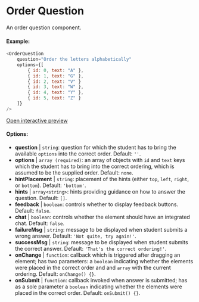 # Order Question

An order question component.

#### Example:

``` js
<OrderQuestion
    question="Order the letters alphabetically"
    options={[
        { id: 0, text: "A" },
        { id: 1, text: "G" },
        { id: 2, text: "V" }
        { id: 3, text: "W" },
        { id: 4, text: "Y" },
        { id: 5, text: "Z" }
    ]}
/>
```

[Open interactive preview](https://isle.heinz.cmu.edu/components/order-question/)

#### Options:

* __question__ | `string`: question for which the student has to bring the available `options` into the correct order. Default: `''`.
* __options__ | `array (required)`: an array of objects with `id` and `text` keys which the student has to bring into the correct ordering, which is assumed to be the supplied order. Default: `none`.
* __hintPlacement__ | `string`: placement of the hints (either `top`, `left`, `right`, or `bottom`). Default: `'bottom'`.
* __hints__ | `array<string>`: hints providing guidance on how to answer the question. Default: `[]`.
* __feedback__ | `boolean`: controls whether to display feedback buttons. Default: `false`.
* __chat__ | `boolean`: controls whether the element should have an integrated chat. Default: `false`.
* __failureMsg__ | `string`: message to be displayed when student submits a wrong answer. Default: `'Not quite, try again!'`.
* __successMsg__ | `string`: message to be displayed when student submits the correct answer. Default: `'That's the correct ordering!'`.
* __onChange__ | `function`: callback  which is triggered after dragging an element; has two parameters: a `boolean` indicating whether the elements were placed in the correct order and and `array` with the current ordering. Default: `onChange() {}`.
* __onSubmit__ | `function`: callback invoked when answer is submitted; has as a sole parameter a `boolean` indicating whether the elements were placed in the correct order. Default: `onSubmit() {}`.
